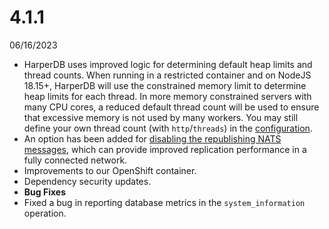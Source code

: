 # 4.1.1

06/16/2023

* HarperDB uses improved logic for determining default heap limits and thread counts. When running in a restricted container and on NodeJS 18.15+, HarperDB will use the constrained memory limit to determine heap limits for each thread. In more memory constrained servers with many CPU cores, a reduced default thread count will be used to ensure that excessive memory is not used by many workers. You may still define your own thread count (with `http`/`threads`) in the [configuration](../../../deploy/configuration.md).
* An option has been added for [disabling the republishing NATS messages](../../../deploy/configuration.md), which can provide improved replication performance in a fully connected network.
* Improvements to our OpenShift container.
* Dependency security updates.
* **Bug Fixes**
* Fixed a bug in reporting database metrics in the `system_information` operation.
